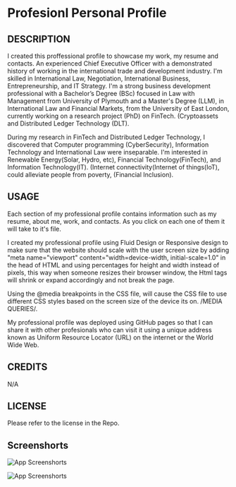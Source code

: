 # Profesionl Personal Profile
## DESCRIPTION

I created this proffessional profile to showcase my work, my resume and contacts. An experienced Chief Executive Officer with a demonstrated history of working in the international trade and development industry. I'm skilled in International Law, Negotiation, International Business, Entrepreneurship, and IT Strategy. I'm a strong business development professional with a Bachelor’s Degree (BSc) focused in Law with Management from University of Plymouth and a Master's Degree (LLM), in International Law and Financial Markets, from the University of East London, currently working on a research project (PhD) on FinTech. (Cryptoassets and Distributed Ledger Technology (DLT).

During my research in FinTech and Distributed Ledger Technology, I discovered that Computer programming (CyberSecurity), Information Technology and International Law were inseparable. I'm interested in Renewable Energy(Solar, Hydro, etc), Financial Technology(FinTech), and Information Technology(IT). (Internet connectivity(Internet of things(IoT), could alleviate people from poverty, (Financial Inclusion).

## USAGE

Each section of my professional profile contains information such as my resume, about me, work, and contacts. As you click on each one of them it will take to it's file. 

I created my professional profile using Fluid Design or Responsive design to make sure that the website should scale with the user screen size by adding "meta name="viewport" content="width=device-width, initial-scale=1.0" in the head of HTML and using percentages for height and width instead of pixels, this way when someone resizes their browser window, the Html tags will shrink or expand accordingly and not break the page. 

Using the @media breakpoints in the CSS file, will cause the CSS file to use different CSS styles based on the screen size of the device its on. /MEDIA QUERIES/.

My professional profile was deployed using GitHub pages so that I can share it with other profesionals who can visit it using a unique address known as Uniform Resource Locator (URL) on the internet or the World Wide Web.

## CREDITS

N/A

 ## LICENSE

 Please refer to the license in the Repo.


 ## Screenshorts

 ![App Screenshorts](../week2css-challenge/Bio-image.PNG)

 ![App Screenshorts](../week2css-challenge/screenshort.PNG)
